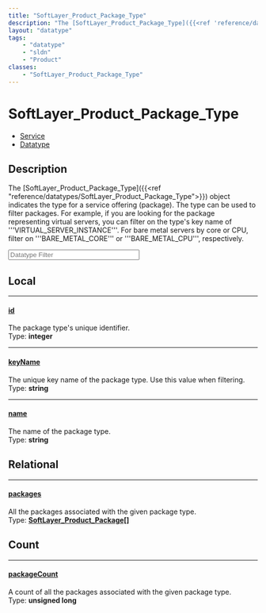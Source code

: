 ```yaml
---
title: "SoftLayer_Product_Package_Type"
description: "The [SoftLayer_Product_Package_Type]({{<ref 'reference/datatypes/SoftLayer_Product_Package_Type'>}}) object indicates th... "
layout: "datatype"
tags:
    - "datatype"
    - "sldn"
    - "Product"
classes:
    - "SoftLayer_Product_Package_Type"
---
```


# SoftLayer_Product_Package_Type
<div id='service-datatype'>
    <ul id='sldn-reference-tabs'>
    <li id='service'> <a href='/reference/services/SoftLayer_Product_Package_Type' >Service</a></li>    <li id='datatype'> <a href='/reference/datatypes/SoftLayer_Product_Package_Type' >Datatype</a></li>
    </ul>
</div>

## Description 


The [SoftLayer_Product_Package_Type]({{<ref "reference/datatypes/SoftLayer_Product_Package_Type">}}) object indicates the type for a service offering (package). The type can be used to filter packages. For example, if you are looking for the package representing virtual servers, you can filter on the type's key name of '''VIRTUAL_SERVER_INSTANCE'''. For bare metal servers by core or CPU, filter on '''BARE_METAL_CORE''' or '''BARE_METAL_CPU''', respectively. 





<!-- Filer BEGIN -->
<div class="view-filters">
        <div class="clearfix">
            <div class="search-input-box">
                <input placeholder="Datatype Filter" onkeyup="titleSearch(inputId='prop-input', divId='properties', elementClass='prop-row')" 
                    type="text" id="prop-input" value="" size="30" maxlength="128" class="form-text">
            </div>
        </div>
</div>
<!-- Filer END -->

<div id="properties" class="content">
<div id="localProperties" class="prop-content" >

## Local
<div class="prop-row">

-----
[id]: #id
#### [id]
The package type's unique identifier.  
<span class="type-label">Type: </span>**integer**  



</div>
<div class="prop-row">

-----
[keyName]: #keyname
#### [keyName]
The unique key name of the package type. Use this value when filtering.  
<span class="type-label">Type: </span>**string**  



</div>
<div class="prop-row">

-----
[name]: #name
#### [name]
The name of the package type.  
<span class="type-label">Type: </span>**string**  



</div>
</div>
<!-- LOCAL PROPERTY END -->

<div id="relationalProperties"  class="prop-content" >

## Relational
<div class="prop-row">

-----
[packages]: #packages
#### [packages]
All the packages associated with the given package type.  
<span class="type-label">Type: </span>**<a href='/reference/datatypes/SoftLayer_Product_Package'>SoftLayer_Product_Package[] </a>**  



</div>

## Count
<div class="prop-row">

-----
[packageCount]: #packagecount
#### [packageCount]
A count of all the packages associated with the given package type.   
<span class="type-label">Type: </span>**unsigned long**  



</div>
</div>


